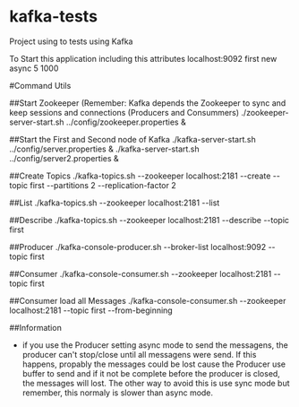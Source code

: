 # kafka-tests
Project using to tests using Kafka

To Start this application including this attributes localhost:9092 first new async 5 1000

#Command Utils

##Start Zookeeper (Remember: Kafka depends the Zookeeper to sync and keep sessions and connections (Producers and Consummers)
    ./zookeeper-server-start.sh ../config/zookeeper.properties &

##Start the First and Second node of Kafka 
    ./kafka-server-start.sh ../config/server.properties &
    ./kafka-server-start.sh ../config/server2.properties &

##Create Topics
    ./kafka-topics.sh --zookeeper localhost:2181 --create --topic first --partitions 2 --replication-factor 2

##List
    ./kafka-topics.sh --zookeeper localhost:2181 --list

##Describe
    ./kafka-topics.sh --zookeeper localhost:2181 --describe --topic first

##Producer
    ./kafka-console-producer.sh --broker-list localhost:9092 --topic first

##Consumer
    ./kafka-console-consumer.sh --zookeeper localhost:2181 --topic first

##Consumer load all Messages
    ./kafka-console-consumer.sh --zookeeper localhost:2181 --topic first --from-beginning

##Information
- if you use the Producer setting async mode to send the messagens, the producer can't stop/close until all messagens were send. If this happens, propably the messages could be lost cause the Producer use buffer to send and if it not be complete before the producer is closed, the messages will lost. The other way to avoid this is use sync mode but remember, this normaly is slower than async mode.

